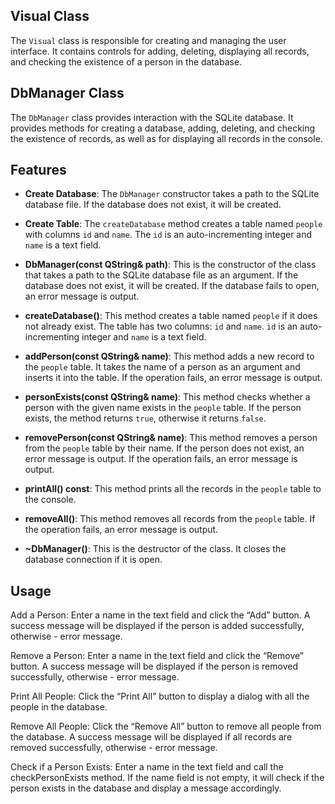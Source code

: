 ## Visual Class

The `Visual` class is responsible for creating and managing the user interface. It contains controls for adding, deleting, displaying all records, and checking the existence of a person in the database.

## DbManager Class

The `DbManager` class provides interaction with the SQLite database. It provides methods for creating a database, adding, deleting, and checking the existence of records, as well as for displaying all records in the console.

## Features

- **Create Database**: The `DbManager` constructor takes a path to the SQLite database file. If the database does not exist, it will be created.
- **Create Table**: The `createDatabase` method creates a table named `people` with columns `id` and `name`. The `id` is an auto-incrementing integer and `name` is a text field.

- **DbManager(const QString& path)**: This is the constructor of the class that takes a path to the SQLite database file as an argument. If the database does not exist, it will be created. If the database fails to open, an error message is output.
- **createDatabase()**: This method creates a table named `people` if it does not already exist. The table has two columns: `id` and `name`. `id` is an auto-incrementing integer and `name` is a text field.
- **addPerson(const QString& name)**: This method adds a new record to the `people` table. It takes the name of a person as an argument and inserts it into the table. If the operation fails, an error message is output.
- **personExists(const QString& name)**: This method checks whether a person with the given name exists in the `people` table. If the person exists, the method returns `true`, otherwise it returns `false`.
- **removePerson(const QString& name)**: This method removes a person from the `people` table by their name. If the person does not exist, an error message is output. If the operation fails, an error message is output.
- **printAll() const**: This method prints all the records in the `people` table to the console.
- **removeAll()**: This method removes all records from the `people` table. If the operation fails, an error message is output.
- **~DbManager()**: This is the destructor of the class. It closes the database connection if it is open.

## Usage

Add a Person: Enter a name in the text field and click the “Add” button. A success message will be displayed if the person is added successfully, otherwise - error message.

Remove a Person: Enter a name in the text field and click the “Remove” button. A success message will be displayed if the person is removed successfully, otherwise - error message.

Print All People: Click the “Print All” button to display a dialog with all the people in the database.

Remove All People: Click the “Remove All” button to remove all people from the database. A success message will be displayed if all records are removed successfully, otherwise - error message.

Check if a Person Exists: Enter a name in the text field and call the checkPersonExists method. If the name field is not empty, it will check if the person exists in the database and display a message accordingly.
